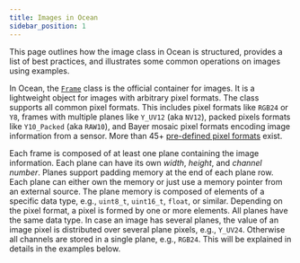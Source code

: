 ```yaml
---
title: Images in Ocean
sidebar_position: 1
---
```


This page outlines how the image class in Ocean is structured, provides a list of best practices, and illustrates some common operations on images using examples.

In Ocean, the [`Frame`](https://github.com/facebookresearch/ocean/blob/v1.0.0/impl/ocean/base/Frame.h#L1766) class is the official container for images. It is a lightweight object for images with arbitrary pixel formats. The class supports all common pixel formats. This includes pixel formats like `RGB24` or `Y8`, frames with multiple planes like `Y_UV12` (aka `NV12`), packed pixels formats like `Y10_Packed` (aka `RAW10`), and Bayer mosaic pixel formats encoding image information from a sensor. More than 45+ [pre-defined pixel formats](https://github.com/facebookresearch/ocean/blob/v1.0.0/impl/ocean/base/Frame.h#L180) exist.

Each frame is composed of at least one plane containing the image information. Each plane can have its own *width*, *height*, and *channel number*. Planes support padding memory at the end of each plane row. Each plane can either own the memory or just use a memory pointer from an external source.
The plane memory is composed of elements of a specific data type, e.g., `uint8_t`, `uint16_t`, `float`, or similar. Depending on the pixel format, a pixel is formed by one or more elements. All planes have the same data type. In case an image has several planes, the value of an image pixel is distributed over several plane pixels, e.g., `Y_UV24`. Otherwise all channels are stored in a single plane, e.g., `RGB24`. This will be explained in details in the examples below.
